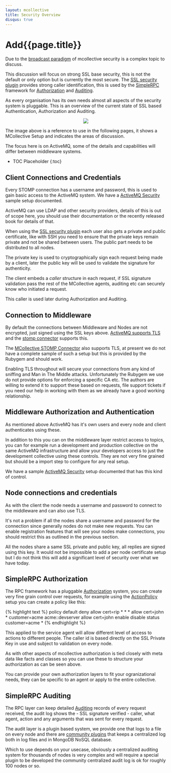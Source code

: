```yaml
---
layout: mcollective
title: Security Overview
disqus: true
---
```

[broadcast paradigm]: /reference/basic/messageflow.html
[SimpleRPC]: /simplerpc/
[Authorization]: /simplerpc/authorization.html
[Auditing]: /simplerpc/auditing.html
[SSL security plugin]: /reference/plugins/security_ssl.html
[ActiveMQ Security]: /reference/integration/activemq_security.html
[ActiveMQ TLS]: http://activemq.apache.org/how-do-i-use-ssl.html
[ActiveMQ STOMP]: http://activemq.apache.org/stomp.html
[MCollective STOMP Connector]: /reference/plugins/connector_stomp.html
[ActionPolicy]: http://code.google.com/p/mcollective-plugins/wiki/ActionPolicy
[CentralAudit]: http://code.google.com/p/mcollective-plugins/wiki/AuditCentralRPCLog


# Add{{page.title}}

Due to the [broadcast paradigm] of mcollective security is a complex topic to
discuss.

This discussion will focus on strong SSL base security, this is not the default 
or only option but is currently the most secure.  The [SSL security plugin] 
provides strong caller identification, this is used by the [SimpleRPC] 
framework for [Authorization] and [Auditing].

As every organisation has its own needs almost all aspects of the security
system is pluggable.  This is an overview of the current state of SSL based 
Authentication, Authorization and Auditing.

<center><img src="/images/mcollective-aaa.png"></center>

The image above is a reference to use in the following pages, it shows a 
MCollective Setup and indicates the areas of discussion.

The focus here is on ActiveMQ, some of the details and capabilities will 
differ between middleware systems.

 * TOC Placeholder
 {:toc}

## Client Connections and Credentials

Every STOMP connection has a username and password, this is used to gain basic
access to the ActiveMQ system.  We have a [ActiveMQ Security] sample setup 
documented.

ActiveMQ can use LDAP and other security providers, details of this is out of 
scope here, you should use their documentation or the recently released book 
for details of that.

When using the [SSL security plugin] each user also gets a private and public 
certificate, like with SSH you need to ensure that the private keys remain 
private and not be shared between users.  The public part needs to be 
distributed to all nodes.

The private key is used to cryptographically sign each request being made by a
client, later the public key will be used to validate the signature for
authenticity. 

The client embeds a _caller_ structure in each request, if SSL signature 
validation pass the rest of the MCollective agents, auditing etc can securely
know who initiated a request.  

This caller is used later during Authorization and Auditing.

## Connection to Middleware

By default the connections between Middleware and Nodes are not encrypted, just
signed using the SSL keys above.  [ActiveMQ supports TLS][ActiveMQ TLS] and the
[stomp connector][ActiveMQ STOMP] supports this.

The [MCollective STOMP Connector] also supports TLS, at present we do not have a
complete sample of such a setup but this is provided by the Rubygem and should
work.

Enabling TLS throughout will secure your connections from any kind of sniffing
and Man in The Middle attacks.  Unfortunately the Rubygem we use do not provide
options for enforcing a specific CA etc.  The authors are willing to extend it 
to support these based on requests, file support tickets if you need our help
in working with them as we already have a good working relationship.

## Middleware Authorization and Authentication

As mentioned above ActiveMQ has it's own users and every node and client
authenticates using these.

In addition to this you can on the middleware layer restrict access to topics,
you can for example run a development and production collective on the same
ActiveMQ infrastructure and allow your developers access to just the development
collective using these controls.  They are not very fine grained but should be a
import step to configure for any real setup.

We have a sample [ActiveMQ Security] setup documented that has this kind of
control.

## Node connections and credentials

As with the client the node needs a username and password to connect to the
middleware and can also use TLS.

It's not a problem if all the nodes share a username and password for the
connection since generally nodes do not make new requests.  You can enable
registration features that will see your nodes make connections, you should
restrict this as outlined in the previous section.

All the nodes share a same SSL private and public key, all replies are signed
using this key.  It would not be impossible to add a per node certificate setup
but I do not think this will add a significant level of security over what we
have today.

## SimpleRPC Authorization

The RPC framework has a pluggable [Authorization] system, you can create very
fine grain control over requests, for example using the [ActionPolicy] setup you
can create a policy like this:

{% highlight text %}
policy default deny
allow   cert=rip      *                       *                *
allow   cert=john     *                       customer=acme    acme::devserver
allow   cert=john     enable disable status   customer=acme    *
{% endhighlight %}

This applied to the service agent will allow different level of access to
actions to different people.  The caller id is based directly on the SSL Private
Key in use and subject to validation on every node.  

As with other aspects of mcollective authorization is tied closely with meta 
data like facts and classes so you can use these to structure your authorization 
as can be seen above.

You can provide your own authorization layers to fit your ogranizational needs,
they can be specific to an agent or apply to the entire collective.

## SimpleRPC Auditing

The RPC layer can keep detailed [Auditing] records of every request received,
the audit log shows the - SSL signature verified - caller, what agent, action
and any arguments that was sent for every request.

The audit layer is a plugin based system, we provide one that logs to a file on
every node and there are [community plugins][CentralAudit] that keeps a centralized 
log both in log files and in MongoDB NoSQL database.  

Which to use depends on your usecase, obviously a centralized auditing system
for thousands of nodes is very complex and will require a special plugin to be
developed the community centralized audit log is ok for roughly 100 nodes or
so.
